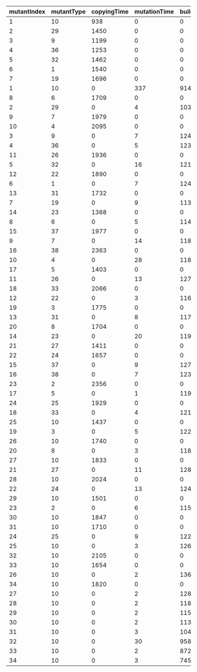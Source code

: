 mutantIndex | mutantType | copyingTime | mutationTime | buildingTime | isEqu | isDup | dupID | itCompiles
----------- | ---------- | ----------- | ------------ | ------------ | ----- | ----- | ----- | ---
1 | 10 | 938 | 0 | 0 | 0 | 0 | -1 | 0
2 | 29 | 1450 | 0 | 0 | 0 | 0 | -1 | 0
3 | 9 | 1199 | 0 | 0 | 0 | 0 | -1 | 0
4 | 36 | 1253 | 0 | 0 | 0 | 0 | -1 | 0
5 | 32 | 1462 | 0 | 0 | 0 | 0 | -1 | 0
6 | 1 | 1540 | 0 | 0 | 0 | 0 | -1 | 0
7 | 19 | 1696 | 0 | 0 | 0 | 0 | -1 | 0
1 | 10 | 0 | 337 | 9140 | 0 | 0 | -1 | 1
8 | 6 | 1709 | 0 | 0 | 0 | 0 | -1 | 0
2 | 29 | 0 | 4 | 10371 | 0 | 0 | -1 | 1
9 | 7 | 1979 | 0 | 0 | 0 | 0 | -1 | 0
10 | 4 | 2095 | 0 | 0 | 0 | 0 | -1 | 0
3 | 9 | 0 | 7 | 12424 | 0 | 0 | -1 | 1
4 | 36 | 0 | 5 | 12330 | 0 | 0 | -1 | 1
11 | 26 | 1936 | 0 | 0 | 0 | 0 | -1 | 0
5 | 32 | 0 | 16 | 12183 | 0 | 0 | -1 | 1
12 | 22 | 1890 | 0 | 0 | 0 | 0 | -1 | 0
6 | 1 | 0 | 7 | 12474 | 0 | 0 | -1 | 1
13 | 31 | 1732 | 0 | 0 | 0 | 0 | -1 | 0
7 | 19 | 0 | 9 | 11395 | 0 | 0 | -1 | 1
14 | 23 | 1368 | 0 | 0 | 0 | 0 | -1 | 0
8 | 6 | 0 | 5 | 11427 | 0 | 0 | -1 | 1
15 | 37 | 1977 | 0 | 0 | 0 | 0 | -1 | 0
9 | 7 | 0 | 14 | 11865 | 0 | 0 | -1 | 1
16 | 38 | 2363 | 0 | 0 | 0 | 0 | -1 | 0
10 | 4 | 0 | 28 | 11820 | 0 | 0 | -1 | 1
17 | 5 | 1403 | 0 | 0 | 0 | 0 | -1 | 0
11 | 26 | 0 | 13 | 12778 | 0 | 0 | -1 | 1
18 | 33 | 2066 | 0 | 0 | 0 | 0 | -1 | 0
12 | 22 | 0 | 3 | 11624 | 0 | 0 | -1 | 1
19 | 3 | 1775 | 0 | 0 | 0 | 0 | -1 | 0
13 | 31 | 0 | 8 | 11765 | 0 | 0 | -1 | 1
20 | 8 | 1704 | 0 | 0 | 0 | 0 | -1 | 0
14 | 23 | 0 | 20 | 11995 | 0 | 0 | -1 | 1
21 | 27 | 1411 | 0 | 0 | 0 | 0 | -1 | 0
22 | 24 | 1657 | 0 | 0 | 0 | 0 | -1 | 0
15 | 37 | 0 | 9 | 12716 | 0 | 0 | -1 | 1
16 | 38 | 0 | 7 | 12363 | 0 | 0 | -1 | 1
23 | 2 | 2356 | 0 | 0 | 0 | 0 | -1 | 0
17 | 5 | 0 | 1 | 11954 | 0 | 0 | -1 | 1
24 | 25 | 1929 | 0 | 0 | 0 | 0 | -1 | 0
18 | 33 | 0 | 4 | 12144 | 0 | 0 | -1 | 1
25 | 10 | 1437 | 0 | 0 | 0 | 0 | -1 | 0
19 | 3 | 0 | 5 | 12219 | 0 | 0 | -1 | 1
26 | 10 | 1740 | 0 | 0 | 0 | 0 | -1 | 0
20 | 8 | 0 | 3 | 11867 | 0 | 0 | -1 | 1
27 | 10 | 1833 | 0 | 0 | 0 | 0 | -1 | 0
21 | 27 | 0 | 11 | 12872 | 0 | 0 | -1 | 1
28 | 10 | 2024 | 0 | 0 | 0 | 0 | -1 | 0
22 | 24 | 0 | 13 | 12471 | 0 | 0 | -1 | 1
29 | 10 | 1501 | 0 | 0 | 0 | 0 | -1 | 0
23 | 2 | 0 | 6 | 11542 | 0 | 0 | -1 | 1
30 | 10 | 1847 | 0 | 0 | 0 | 0 | -1 | 0
31 | 10 | 1710 | 0 | 0 | 0 | 0 | -1 | 0
24 | 25 | 0 | 9 | 12282 | 0 | 0 | -1 | 1
25 | 10 | 0 | 3 | 12620 | 0 | 0 | -1 | 1
32 | 10 | 2105 | 0 | 0 | 0 | 0 | -1 | 0
33 | 10 | 1654 | 0 | 0 | 0 | 0 | -1 | 0
26 | 10 | 0 | 2 | 13624 | 0 | 0 | -1 | 1
34 | 10 | 1820 | 0 | 0 | 0 | 0 | -1 | 0
27 | 10 | 0 | 2 | 12874 | 0 | 0 | -1 | 1
28 | 10 | 0 | 2 | 11839 | 0 | 0 | -1 | 1
29 | 10 | 0 | 2 | 11554 | 0 | 0 | -1 | 1
30 | 10 | 0 | 2 | 11398 | 0 | 0 | -1 | 1
31 | 10 | 0 | 3 | 10486 | 0 | 0 | -1 | 1
32 | 10 | 0 | 30 | 9580 | 0 | 0 | -1 | 1
33 | 10 | 0 | 2 | 8728 | 0 | 0 | -1 | 1
34 | 10 | 0 | 3 | 7451 | 0 | 0 | -1 | 1
